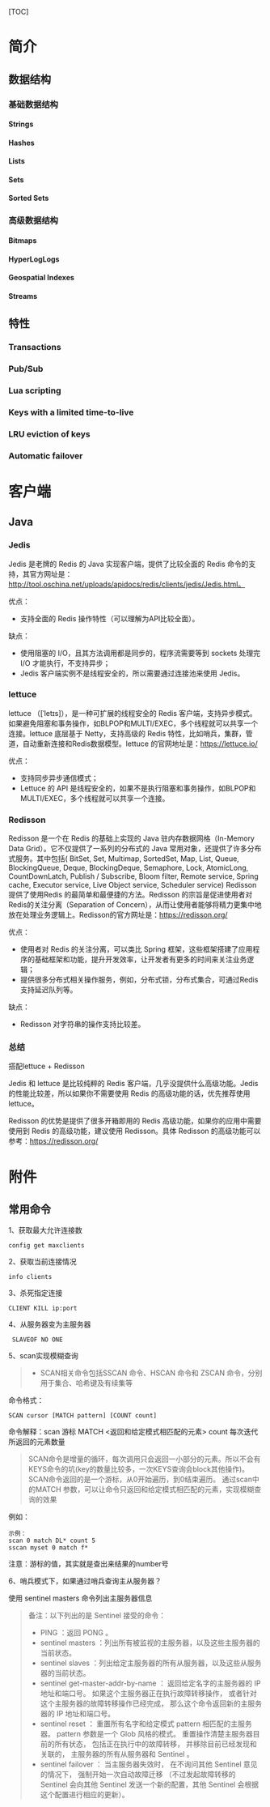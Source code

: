 [TOC]



# 简介

## 数据结构

### 基础数据结构

#### Strings

#### Hashes

#### Lists

#### Sets

#### Sorted Sets

### 高级数据结构

#### Bitmaps

#### HyperLogLogs

#### Geospatial Indexes

#### Streams

## 特性

### Transactions

### Pub/Sub

### Lua scripting

### Keys with a limited time-to-live

### LRU eviction of keys

### Automatic failover

# 客户端

## Java

### Jedis

Jedis 是老牌的 Redis 的 Java 实现客户端，提供了比较全面的 Redis 命令的支持，其官方网址是：http://tool.oschina.net/uploads/apidocs/redis/clients/jedis/Jedis.html。

优点：

- 支持全面的 Redis 操作特性（可以理解为API比较全面）。

缺点：

- 使用阻塞的 I/O，且其方法调用都是同步的，程序流需要等到 sockets 处理完 I/O 才能执行，不支持异步；
- Jedis 客户端实例不是线程安全的，所以需要通过连接池来使用 Jedis。

### lettuce

lettuce （[ˈletɪs]），是一种可扩展的线程安全的 Redis 客户端，支持异步模式。如果避免阻塞和事务操作，如BLPOP和MULTI/EXEC，多个线程就可以共享一个连接。lettuce 底层基于 Netty，支持高级的 Redis 特性，比如哨兵，集群，管道，自动重新连接和Redis数据模型。lettuce 的官网地址是：https://lettuce.io/

优点：

- 支持同步异步通信模式；
- Lettuce 的 API 是线程安全的，如果不是执行阻塞和事务操作，如BLPOP和MULTI/EXEC，多个线程就可以共享一个连接。

### Redisson

Redisson 是一个在 Redis 的基础上实现的 Java 驻内存数据网格（In-Memory Data Grid）。它不仅提供了一系列的分布式的 Java 常用对象，还提供了许多分布式服务。其中包括( BitSet, Set, Multimap, SortedSet, Map, List, Queue, BlockingQueue, Deque, BlockingDeque, Semaphore, Lock, AtomicLong, CountDownLatch, Publish / Subscribe, Bloom filter, Remote service, Spring cache, Executor service, Live Object service, Scheduler service) Redisson 提供了使用Redis 的最简单和最便捷的方法。Redisson 的宗旨是促进使用者对Redis的关注分离（Separation of Concern），从而让使用者能够将精力更集中地放在处理业务逻辑上。Redisson的官方网址是：https://redisson.org/

优点：

- 使用者对 Redis 的关注分离，可以类比 Spring 框架，这些框架搭建了应用程序的基础框架和功能，提升开发效率，让开发者有更多的时间来关注业务逻辑；
- 提供很多分布式相关操作服务，例如，分布式锁，分布式集合，可通过Redis支持延迟队列等。

缺点：

- Redisson 对字符串的操作支持比较差。

### 总结

搭配lettuce + Redisson

Jedis 和 lettuce 是比较纯粹的 Redis 客户端，几乎没提供什么高级功能。Jedis 的性能比较差，所以如果你不需要使用 Redis 的高级功能的话，优先推荐使用 lettuce。

Redisson 的优势是提供了很多开箱即用的 Redis 高级功能，如果你的应用中需要使用到 Redis 的高级功能，建议使用 Redisson。具体 Redisson 的高级功能可以参考：https://redisson.org/



# 附件

## 常用命令

1、获取最大允许连接数

```shell
config get maxclients
```

2、获取当前连接情况

```shell
info clients
```

3、杀死指定连接

```shell
CLIENT KILL ip:port   
```

4、从服务器变为主服务器

```shell
 SLAVEOF NO ONE
```

5、scan实现模糊查询

> - SCAN相关命令包括SSCAN 命令、HSCAN 命令和 ZSCAN 命令，分别用于集合、哈希键及有续集等
> 

命令格式：

 ```shell
 SCAN cursor [MATCH pattern] [COUNT count]
 ```

  命令解释：scan 游标 MATCH <返回和给定模式相匹配的元素> count 每次迭代所返回的元素数量

>   SCAN命令是增量的循环，每次调用只会返回一小部分的元素。所以不会有KEYS命令的坑(key的数量比较多，一次KEYS查询会block其他操作)。  
>   SCAN命令返回的是一个游标，从0开始遍历，到0结束遍历。
>   通过scan中的MATCH <pattern> 参数，可以让命令只返回和给定模式相匹配的元素，实现模糊查询的效果

例如：

```shell
示例：
scan 0 match DL* count 5 
sscan myset 0 match f*
```

注意：游标的值，其实就是查出来结果的number号

6、哨兵模式下，如果通过哨兵查询主从服务器？

使用 sentinel masters  命令列出主服务器信息

> 备注：以下列出的是 Sentinel 接受的命令：
>
> - PING ：返回 PONG 。
> - sentinel masters ：列出所有被监视的主服务器，以及这些主服务器的当前状态。
> - sentinel slaves ：列出给定主服务器的所有从服务器，以及这些从服务器的当前状态。
> - sentinel get-master-addr-by-name ： 返回给定名字的主服务器的 IP 地址和端口号。 如果这个主服务器正在执行故障转移操作， 或者针对这个主服务器的故障转移操作已经完成， 那么这个命令返回新的主服务器的 IP 地址和端口号。
> - sentinel reset ： 重置所有名字和给定模式 pattern 相匹配的主服务器。 pattern 参数是一个 Glob 风格的模式。 重置操作清楚主服务器目前的所有状态， 包括正在执行中的故障转移， 并移除目前已经发现和关联的， 主服务器的所有从服务器和 Sentinel 。
> - sentinel failover ： 当主服务器失效时， 在不询问其他 Sentinel 意见的情况下， 强制开始一次自动故障迁移 （不过发起故障转移的 Sentinel 会向其他 Sentinel 发送一个新的配置，其他 Sentinel 会根据这个配置进行相应的更新）。



